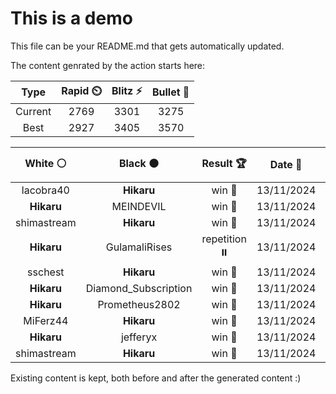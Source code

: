 # This is a demo

This file can be your README.md that gets automatically updated.

The content genrated by the action starts here:

<!--START_SECTION:chessStats-->
<!-- Automatically generated with https://github.com/Balastrong/chess-stats-action -->

| Type | Rapid ⏲️ | Blitz ⚡ | Bullet 🔫 |
|:---:|:---:|:---:|:---:|
| Current | 2769 | 3301 | 3275 |
| Best | 2927 | 3405 | 3570 |

| White ⚪ | Black ⚫ | Result 🏆 | Date 📅 | Position 🗺️ | Type 🕕 |
|:---:|:---:|:---:|:---:|:---:|:---:|
| lacobra40 | **Hikaru** | win 🥇 | 13/11/2024 | <a href="http://www.ee.unb.ca/cgi-bin/tervo/fen.pl?select=2r2kr1/1p3p1p/3q4/pB1p1b2/Pn1P3P/1NN1ppP1/1P1Q1P2/1K1R3R w - -">Link</a> | Blitz |
| **Hikaru** | MEINDEVIL | win 🥇 | 13/11/2024 | <a href="http://www.ee.unb.ca/cgi-bin/tervo/fen.pl?select=r2qr3/p3kp2/3pn3/1ppN2Bp/2B1P3/3P4/PPP2Q1P/R5K1 b - -">Link</a> | Blitz |
| shimastream | **Hikaru** | win 🥇 | 13/11/2024 | <a href="http://www.ee.unb.ca/cgi-bin/tervo/fen.pl?select=3r1bk1/3P1p2/5p2/p7/1p2P2Q/6P1/5P1P/3q2K1 w - -">Link</a> | Blitz |
| **Hikaru** | GulamaliRises | repetition ⏸️ | 13/11/2024 | <a href="http://www.ee.unb.ca/cgi-bin/tervo/fen.pl?select=2r1kb1r/p2p2pp/4p3/4Pp2/1nq5/2n2NP1/P4PBP/R1BQ1RK1 w k -">Link</a> | Blitz |
| sschest | **Hikaru** | win 🥇 | 13/11/2024 | <a href="http://www.ee.unb.ca/cgi-bin/tervo/fen.pl?select=2r1k2r/4bpp1/4pn1p/1p1pQ3/5BP1/2qB1n1P/2P2P2/1R3RK1 w k -">Link</a> | Blitz |
| **Hikaru** | Diamond_Subscription | win 🥇 | 13/11/2024 | <a href="http://www.ee.unb.ca/cgi-bin/tervo/fen.pl?select=5Nk1/1p3p2/p5p1/3p4/6P1/8/2rB1P1P/3RK1R1 b - -">Link</a> | Blitz |
| **Hikaru** | Prometheus2802 | win 🥇 | 13/11/2024 | <a href="http://www.ee.unb.ca/cgi-bin/tervo/fen.pl?select=2k3r1/2q1b3/p3p3/2P2p2/1PpB1Pp1/6P1/2P1Q2P/R3K3 b - -">Link</a> | Blitz |
| MiFerz44 | **Hikaru** | win 🥇 | 13/11/2024 | <a href="http://www.ee.unb.ca/cgi-bin/tervo/fen.pl?select=r7/P3ppk1/3p4/1N1P4/2P3p1/2P1P1P1/2R1KP2/6R1 w - -">Link</a> | Blitz |
| **Hikaru** | jefferyx | win 🥇 | 13/11/2024 | <a href="http://www.ee.unb.ca/cgi-bin/tervo/fen.pl?select=8/1k6/1p3q2/1P6/P4R2/2N1Bb2/1K3P2/8 b - -">Link</a> | Blitz |
| shimastream | **Hikaru** | win 🥇 | 13/11/2024 | <a href="http://www.ee.unb.ca/cgi-bin/tervo/fen.pl?select=6k1/1p3pp1/4p2p/4P3/1Q6/P7/1Pn2PPP/3qN1K1 w - -">Link</a> | Blitz |

<!--END_SECTION:chessStats-->

Existing content is kept, both before and after the generated content :)

